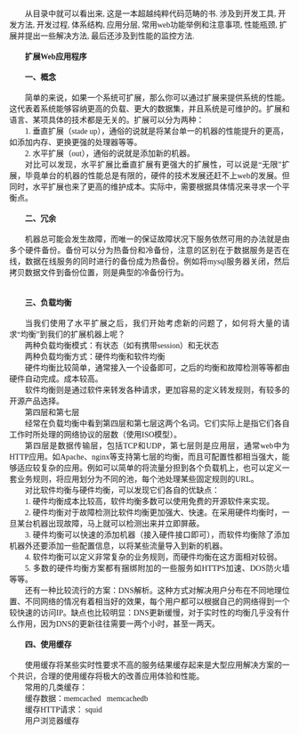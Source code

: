 <!--
author: qingliangcn
date: 2009-07-06
title: 读 《构建可扩展的Web站点》笔记
tags: web,扩展,负载均衡
category: 架构
status: publish
summary: &nbsp;从目录中就可以看出来,&nbsp;这是一本超越纯粹代码范畴的书.&nbsp;涉及到开发工具,&nbsp;开发方法,&nbsp;开发过程,&nbsp;体系结构,&nbsp;应用分层,&nbsp;常用web功能举例和注意事项,&nbsp;性能瓶颈,&nbsp;扩展并提出一
-->

<p>&nbsp;</p>
<div style="" class="Section0">
<p style="text-indent: 21pt; margin-bottom: 0pt; margin-top: 0pt;" class="p0"><span style="font-size: 10.5pt; font-family: '宋体';">从目录中就可以看出来<font face="Times New Roman">,&nbsp;</font><font face="宋体">这是一本超越纯粹代码范畴的书</font><font face="Times New Roman">.&nbsp;</font><font face="宋体">涉及到开发工具</font><font face="Times New Roman">,&nbsp;</font><font face="宋体">开发方法</font><font face="Times New Roman">,&nbsp;</font><font face="宋体">开发过程</font><font face="Times New Roman">,&nbsp;</font><font face="宋体">体系结构</font><font face="Times New Roman">,&nbsp;</font><font face="宋体">应用分层</font><font face="Times New Roman">,&nbsp;</font><font face="宋体">常用</font><font face="Times New Roman">web</font><font face="宋体">功能举例和注意事项</font><font face="Times New Roman">,&nbsp;</font><font face="宋体">性能瓶颈</font><font face="Times New Roman">,&nbsp;</font><font face="宋体">扩展并提出一些解决方法</font><font face="Times New Roman">,&nbsp;</font><font face="宋体">最后还涉及到性能的监控方法</font><font face="Times New Roman">.</font></span></p>
<p style="text-indent: 21pt; margin-bottom: 0pt; margin-top: 0pt;" class="p0">&nbsp;</p>
<p style="text-indent: 21pt; margin-bottom: 0pt; margin-top: 0pt;" class="p0"><span style="font-size: 10.5pt; font-family: '宋体';"><o:p></o:p></span></p>
<p style="text-indent: 21pt; margin-bottom: 0pt; margin-top: 0pt;" class="p0"><span style="font-size: 10.5pt; font-family: '宋体';"><o:p></o:p></span></p>
<p style="text-indent: 21pt; margin-bottom: 0pt; margin-top: 0pt;" class="p0"><span style="font-weight: bold; font-size: 10.5pt; font-family: '宋体';">扩展<font face="Times New Roman">Web</font><font face="宋体">应用程序</font></span></p>
<p style="text-indent: 21pt; margin-bottom: 0pt; margin-top: 0pt;" class="p0">&nbsp;</p>
<p style="text-indent: 21pt; margin-bottom: 0pt; margin-top: 0pt;" class="p0"><span style="font-size: 10.5pt; font-family: '宋体';"><o:p></o:p></span></p>
<p style="text-indent: 21pt; margin-bottom: 0pt; margin-top: 0pt;" class="p0"><span style="font-size: 10.5pt; font-family: '宋体';"><o:p></o:p></span></p>
<p style="text-indent: 21pt; margin-bottom: 0pt; margin-top: 0pt;" class="p0"><span style="font-weight: bold; font-size: 10.5pt; font-family: '宋体';">一、概念</span></p>
<p style="text-indent: 21pt; margin-bottom: 0pt; margin-top: 0pt;" class="p0">&nbsp;</p>
<p style="text-indent: 21pt; margin-bottom: 0pt; margin-top: 0pt;" class="p0"><span style="font-size: 10.5pt; font-family: '宋体';"><o:p></o:p></span></p>
<p style="text-indent: 21pt; margin-bottom: 0pt; margin-top: 0pt;" class="p0"><span style="font-size: 10.5pt; font-family: '宋体';">简单的来说，如果一个系统可扩展，那么你可以通过扩展来提供系统的性能。这代表着系统能够容纳更高的负载、更大的数据集，并且系统是可维护的。扩展和语言、某项具体的技术都是无关的。扩展可以分为两种：</span><span style="font-size: 10.5pt; font-family: '宋体';"><o:p></o:p></span></p>
<p style="text-indent: 21pt; margin-bottom: 0pt; margin-top: 0pt;" class="p0"><span style="font-size: 10.5pt; font-family: '宋体';">1.&nbsp;</span><span style="font-size: 10.5pt; font-family: '宋体';">垂直扩展（<font face="Times New Roman">stade&nbsp;up</font><font face="宋体">），通俗的说就是将某台单一的机器的性能提升的更高，如添加内存、更换更强的处理器等等。</font></span><span style="font-size: 10.5pt; font-family: '宋体';"><o:p></o:p></span></p>
<p style="text-indent: 21pt; margin-bottom: 0pt; margin-top: 0pt;" class="p0"><span style="font-size: 10.5pt; font-family: '宋体';">2.&nbsp;</span><span style="font-size: 10.5pt; font-family: '宋体';">水平扩展（<font face="Times New Roman">out</font><font face="宋体">），通俗的说就是添加新的机器。</font></span><span style="font-size: 10.5pt; font-family: '宋体';"><o:p></o:p></span></p>
<p style="margin-bottom: 0pt; margin-top: 0pt; text-align: justify;" class="p0"><span style="font-size: 10.5pt; font-family: '宋体';"><o:p></o:p></span></p>
<p style="text-indent: 21pt; margin-bottom: 0pt; margin-top: 0pt; text-align: justify;" class="p0"><span style="font-size: 10.5pt; font-family: '宋体';">对比可以发现，水平扩展比垂直扩展有更强大的扩展性，可以说是&ldquo;无限&rdquo;扩展，毕竟单台的机器的性能总是有限的，硬件的技术发展还赶不上<font face="Times New Roman">web</font><font face="宋体">的发展。但同时，水平扩展也来了更高的维护成本。实际中，需要根据具体情况来寻求一个平衡点。</font></span><!--more--></p>
<p style="text-indent: 21pt; margin-bottom: 0pt; margin-top: 0pt; text-align: justify;" class="p0">&nbsp;</p>
<p style="text-indent: 21pt; margin-bottom: 0pt; margin-top: 0pt; text-align: justify;" class="p0"><span style="font-size: 10.5pt; font-family: '宋体';"><o:p></o:p></span></p>
<p style="text-indent: 21pt; margin-bottom: 0pt; margin-top: 0pt; text-align: justify;" class="p0"><span style="font-size: 10.5pt; font-family: '宋体';"><o:p></o:p></span></p>
<p style="text-indent: 21pt; margin-bottom: 0pt; margin-top: 0pt; text-align: justify;" class="p0"><span style="font-weight: bold; font-size: 10.5pt; font-family: '宋体';">二、</span><span style="font-weight: bold; font-size: 10.5pt; font-family: '宋体';">冗余</span></p>
<p style="text-indent: 21pt; margin-bottom: 0pt; margin-top: 0pt; text-align: justify;" class="p0">&nbsp;</p>
<p style="text-indent: 21pt; margin-bottom: 0pt; margin-top: 0pt; text-align: justify;" class="p0"><span style="font-weight: bold; font-size: 10.5pt; font-family: '宋体';"><o:p></o:p></span></p>
<p style="text-indent: 21pt; margin-bottom: 0pt; margin-top: 0pt; text-align: justify;" class="p0"><span style="font-weight: normal; font-size: 10.5pt; font-family: '宋体';">机器总可能会发生故障，而唯一的保证故障状况下服务依然可用的办法就是由多个硬件备份。备份可以分为热备份和冷备份，注意的区别在于数据服务是否在线，数据在线服务的同时进行的备份成为热备份。例如将<font face="Times New Roman">mysql</font><font face="宋体">服务器关闭，然后拷贝数据文件到备份位置，则是典型的冷备份行为。</font></span></p>
<p style="text-indent: 21pt; margin-bottom: 0pt; margin-top: 0pt; text-align: justify;" class="p0">&nbsp;</p>
<p style="text-indent: 21pt; margin-bottom: 0pt; margin-top: 0pt; text-align: justify;" class="p0">&nbsp;</p>
<p style="text-indent: 21pt; margin-bottom: 0pt; margin-top: 0pt; text-align: justify;" class="p0"><span style="font-weight: normal; font-size: 10.5pt; font-family: '宋体';"><o:p></o:p></span></p>
<p style="text-indent: 21pt; margin-bottom: 0pt; margin-top: 0pt; text-align: justify;" class="p0"><span style="font-weight: normal; font-size: 10.5pt; font-family: '宋体';"><o:p></o:p></span></p>
<p style="text-indent: 21pt; margin-bottom: 0pt; margin-top: 0pt; text-align: justify;" class="p0"><span style="font-weight: bold; font-size: 10.5pt; font-family: '宋体';">三、</span><span style="font-weight: bold; font-size: 10.5pt; font-family: '宋体';">负载均衡</span></p>
<p style="text-indent: 21pt; margin-bottom: 0pt; margin-top: 0pt; text-align: justify;" class="p0">&nbsp;</p>
<p style="text-indent: 21pt; margin-bottom: 0pt; margin-top: 0pt; text-align: justify;" class="p0"><span style="font-weight: bold; font-size: 10.5pt; font-family: '宋体';"><o:p></o:p></span></p>
<p style="text-indent: 21pt; margin-bottom: 0pt; margin-top: 0pt; text-align: justify;" class="p0"><span style="font-weight: normal; font-size: 10.5pt; font-family: '宋体';">当我们使用了水平扩展之后，我们开始考虑新的问题了，如何将大量的请求&ldquo;均衡&rdquo;到我们的扩展机器上呢？</span><span style="font-weight: normal; font-size: 10.5pt; font-family: '宋体';"><o:p></o:p></span></p>
<p style="text-indent: 21pt; margin-bottom: 0pt; margin-top: 0pt; text-align: justify;" class="p0"><span style="font-weight: normal; font-size: 10.5pt; font-family: '宋体';"><o:p></o:p></span></p>
<p style="text-indent: 21pt; margin-bottom: 0pt; margin-top: 0pt; text-align: justify;" class="p0"><span style="font-weight: normal; font-size: 10.5pt; font-family: '宋体';">两种负载均衡模式：有状态（如有携带<font face="Times New Roman">session</font><font face="宋体">）和无状态</font></span><span style="font-weight: normal; font-size: 10.5pt; font-family: '宋体';"><o:p></o:p></span></p>
<p style="text-indent: 21pt; margin-bottom: 0pt; margin-top: 0pt; text-align: justify;" class="p0"><span style="font-weight: normal; font-size: 10.5pt; font-family: '宋体';"><o:p></o:p></span></p>
<p style="text-indent: 21pt; margin-bottom: 0pt; margin-top: 0pt; text-align: justify;" class="p0"><span style="font-weight: normal; font-size: 10.5pt; font-family: '宋体';">两种负载均衡方式：硬件均衡和软件均衡</span><span style="font-weight: normal; font-size: 10.5pt; font-family: '宋体';"><o:p></o:p></span></p>
<p style="text-indent: 21pt; margin-bottom: 0pt; margin-top: 0pt; text-align: justify;" class="p0"><span style="font-weight: normal; font-size: 10.5pt; font-family: '宋体';"><o:p></o:p></span></p>
<p style="text-indent: 21pt; margin-bottom: 0pt; margin-top: 0pt; text-align: justify;" class="p0"><span style="font-weight: normal; font-size: 10.5pt; font-family: '宋体';">硬件均衡比较简单，通常接入一个设备即可，之后的均衡和故障检测等等都由硬件自动完成。成本较高。</span><span style="font-weight: normal; font-size: 10.5pt; font-family: '宋体';"><o:p></o:p></span></p>
<p style="text-indent: 21pt; margin-bottom: 0pt; margin-top: 0pt; text-align: justify;" class="p0"><span style="font-weight: normal; font-size: 10.5pt; font-family: '宋体';"><o:p></o:p></span></p>
<p style="text-indent: 21pt; margin-bottom: 0pt; margin-top: 0pt; text-align: justify;" class="p0"><span style="font-weight: normal; font-size: 10.5pt; font-family: '宋体';">软件均衡则是通过软件来转发各种请求，更加容易的定义转发规则，有较多的开源产品选择。</span><span style="font-weight: normal; font-size: 10.5pt; font-family: '宋体';"><o:p></o:p></span></p>
<p style="text-indent: 21pt; margin-bottom: 0pt; margin-top: 0pt; text-align: justify;" class="p0"><span style="font-weight: normal; font-size: 10.5pt; font-family: '宋体';"><o:p></o:p></span></p>
<p style="text-indent: 21pt; margin-bottom: 0pt; margin-top: 0pt; text-align: justify;" class="p0"><span style="font-weight: normal; font-size: 10.5pt; font-family: '宋体';">第四层和第七层</span><span style="font-weight: normal; font-size: 10.5pt; font-family: '宋体';"><o:p></o:p></span></p>
<p style="text-indent: 21pt; margin-bottom: 0pt; margin-top: 0pt; text-align: justify;" class="p0"><span style="font-weight: normal; font-size: 10.5pt; font-family: '宋体';">经常在负载均衡中看到第四层和第七层这两个名词。它们实际上是指它们各自工作时所处理的网络协议的层数（使用<font face="Times New Roman">ISO</font><font face="宋体">模型）。</font></span><span style="font-weight: normal; font-size: 10.5pt; font-family: '宋体';"><o:p></o:p></span></p>
<p style="text-indent: 21pt; margin-bottom: 0pt; margin-top: 0pt; text-align: justify;" class="p0"><span style="font-weight: normal; font-size: 10.5pt; font-family: '宋体';">第四层是数据传输层，包括<font face="Times New Roman">TCP</font><font face="宋体">和</font><font face="Times New Roman">UDP</font><font face="宋体">，第七层则是应用层，通常</font><font face="Times New Roman">web</font><font face="宋体">中为</font><font face="Times New Roman">HTTP</font><font face="宋体">应用。如</font><font face="Times New Roman">Apache</font><font face="宋体">、</font><font face="Times New Roman">nginx</font><font face="宋体">等支持第七层的均衡，而且可配置性都相当强大，能够适应较复杂的应用。例如可以简单的将流量分担到各个负载机上，也可以定义一套业务规则，将应用划分为不同的池，每个池处理某些固定规则的</font><font face="Times New Roman">URL</font><font face="宋体">。</font></span><span style="font-weight: normal; font-size: 10.5pt; font-family: '宋体';"><o:p></o:p></span></p>
<p style="text-indent: 21pt; margin-bottom: 0pt; margin-top: 0pt; text-align: justify;" class="p0"><span style="font-weight: normal; font-size: 10.5pt; font-family: '宋体';"><o:p></o:p></span></p>
<p style="text-indent: 21pt; margin-bottom: 0pt; margin-top: 0pt; text-align: justify;" class="p0"><span style="font-weight: normal; font-size: 10.5pt; font-family: '宋体';">对比软件均衡与硬件均衡，可以发现它们各自的优缺点：</span><span style="font-weight: normal; font-size: 10.5pt; font-family: '宋体';"><o:p></o:p></span></p>
<p style="text-indent: 21pt; margin-bottom: 0pt; margin-top: 0pt; text-align: justify;" class="p0"><span style="font-weight: normal; font-size: 10.5pt; font-family: '宋体';">1.&nbsp;</span><span style="font-weight: normal; font-size: 10.5pt; font-family: '宋体';">硬件均衡成本比较高，软件均衡多数可以使用免费的开源软件来实现。</span><span style="font-weight: normal; font-size: 10.5pt; font-family: '宋体';"><o:p></o:p></span></p>
<p style="text-indent: 21pt; margin-bottom: 0pt; margin-top: 0pt; text-align: justify;" class="p0"><span style="font-weight: normal; font-size: 10.5pt; font-family: '宋体';">2.&nbsp;</span><span style="font-weight: normal; font-size: 10.5pt; font-family: '宋体';">硬件均衡对于故障检测比软件均衡更加强大、快速。在采用硬件均衡时，一旦某台机器出现故障，马上就可以检测出来并立即屏蔽。</span><span style="font-weight: normal; font-size: 10.5pt; font-family: '宋体';"><o:p></o:p></span></p>
<p style="text-indent: 21pt; margin-bottom: 0pt; margin-top: 0pt; text-align: justify;" class="p0"><span style="font-weight: normal; font-size: 10.5pt; font-family: '宋体';">3.&nbsp;</span><span style="font-weight: normal; font-size: 10.5pt; font-family: '宋体';">硬件均衡可以快速的添加机器（接入硬件接口即可），而软件均衡除了添加机器外还要添加一些配置信息，以将某些流量导入到新的机器。</span><span style="font-weight: normal; font-size: 10.5pt; font-family: '宋体';"><o:p></o:p></span></p>
<p style="text-indent: 21pt; margin-bottom: 0pt; margin-top: 0pt; text-align: justify;" class="p0"><span style="font-weight: normal; font-size: 10.5pt; font-family: '宋体';">4.&nbsp;</span><span style="font-weight: normal; font-size: 10.5pt; font-family: '宋体';">软件均衡可以定义非常复杂的业务规则，而硬件均衡在这方面相对较弱。</span><span style="font-weight: normal; font-size: 10.5pt; font-family: '宋体';"><o:p></o:p></span></p>
<p style="text-indent: 21pt; margin-bottom: 0pt; margin-top: 0pt; text-align: justify;" class="p0"><span style="font-weight: normal; font-size: 10.5pt; font-family: '宋体';">5.&nbsp;</span><span style="font-weight: normal; font-size: 10.5pt; font-family: '宋体';">多数的硬件均衡方案都有捆绑附加的一些服务如<font face="Times New Roman">HTTPS</font><font face="宋体">加速、</font><font face="Times New Roman">DOS</font><font face="宋体">防火墙等等。</font></span><span style="font-weight: normal; font-size: 10.5pt; font-family: '宋体';"><o:p></o:p></span></p>
<p style="margin-bottom: 0pt; margin-top: 0pt; text-align: justify;" class="p0"><span style="font-weight: normal; font-size: 10.5pt; font-family: '宋体';"><o:p></o:p></span></p>
<p style="text-indent: 21pt; margin-bottom: 0pt; margin-top: 0pt; text-align: justify;" class="p0"><span style="font-weight: normal; font-size: 10.5pt; font-family: '宋体';">还有一种比较流行的方案：<font face="Times New Roman">DNS</font><font face="宋体">解析。这种方式对解决用户分布在不同地理位置、不同网络的情况有着相当好的效果，每个用户都可以根据自己的网络得到一个较快速的访问</font><font face="Times New Roman">IP</font><font face="宋体">。缺点也比较明显：</font><font face="Times New Roman">DNS</font><font face="宋体">更新缓慢，对于实时性的均衡几乎没有什么作用，因为</font><font face="Times New Roman">DNS</font><font face="宋体">的更新往往需要一两个小时，甚至一两天。</font></span></p>
<p style="text-indent: 21pt; margin-bottom: 0pt; margin-top: 0pt; text-align: justify;" class="p0">&nbsp;</p>
<p style="text-indent: 21pt; margin-bottom: 0pt; margin-top: 0pt; text-align: justify;" class="p0"><span style="font-weight: normal; font-size: 10.5pt; font-family: '宋体';"><o:p></o:p></span></p>
<p style="text-indent: 21pt; margin-bottom: 0pt; margin-top: 0pt; text-align: justify;" class="p0"><span style="font-weight: normal; font-size: 10.5pt; font-family: '宋体';"><o:p></o:p></span></p>
<p style="text-indent: 21pt; margin-bottom: 0pt; margin-top: 0pt; text-align: justify;" class="p0"><span style="font-weight: bold; font-size: 10.5pt; font-family: '宋体';">四、</span><span style="font-weight: bold; font-size: 10.5pt; font-family: '宋体';">使用缓存</span></p>
<p style="text-indent: 21pt; margin-bottom: 0pt; margin-top: 0pt; text-align: justify;" class="p0">&nbsp;</p>
<p style="text-indent: 21pt; margin-bottom: 0pt; margin-top: 0pt; text-align: justify;" class="p0"><span style="font-weight: bold; font-size: 10.5pt; font-family: '宋体';"><o:p></o:p></span></p>
<p style="text-indent: 21pt; margin-bottom: 0pt; margin-top: 0pt; text-align: justify;" class="p0"><span style="font-weight: normal; font-size: 10.5pt; font-family: '宋体';">使用缓存将某些实时性要求不高的服务结果缓存起来是大型应用解决方案的一个共识，合理的使用缓存将极大的改善应用体验和性能。</span><span style="font-weight: normal; font-size: 10.5pt; font-family: '宋体';"><o:p></o:p></span></p>
<p style="text-indent: 21pt; margin-bottom: 0pt; margin-top: 0pt; text-align: justify;" class="p0"><span style="font-weight: normal; font-size: 10.5pt; font-family: '宋体';">常用的几类缓存：</span><span style="font-weight: normal; font-size: 10.5pt; font-family: '宋体';"><o:p></o:p></span></p>
<p style="text-indent: 21pt; margin-bottom: 0pt; margin-top: 0pt; text-align: justify;" class="p0"><span style="font-weight: normal; font-size: 10.5pt; font-family: '宋体';">缓存数据：<font face="Times New Roman">memcached&nbsp;&nbsp;&nbsp;memcachedb</font></span><span style="font-weight: normal; font-size: 10.5pt; font-family: '宋体';"><o:p></o:p></span></p>
<p style="text-indent: 21pt; margin-bottom: 0pt; margin-top: 0pt; text-align: justify;" class="p0"><span style="font-weight: normal; font-size: 10.5pt; font-family: '宋体';">缓存<font face="Times New Roman">HTTP</font><font face="宋体">请求：&nbsp;</font><font face="Times New Roman">squid</font></span><span style="font-weight: normal; font-size: 10.5pt; font-family: '宋体';"><o:p></o:p></span></p>
<p style="text-indent: 21pt; margin-bottom: 0pt; margin-top: 0pt; text-align: justify;" class="p0"><span style="font-weight: normal; font-size: 10.5pt; font-family: '宋体';">用户浏览器缓存</span><span style="font-weight: normal; font-size: 10.5pt; font-family: '宋体';"><o:p></o:p></span></p>
</div>